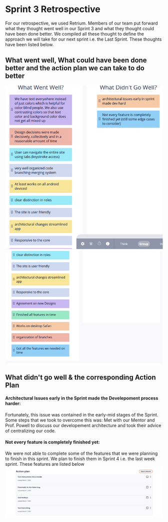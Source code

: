 # Sprint 3 Retrospective

For our retrospective, we used Retrium. Members of our team put forward what they thought went well in our Sprint 3 and what they thought could have been done better. 
We compiled all these thought to define the approach we will take for our next sprint i.e. the Last Sprint. These thoughts have been listed below.

## What went well, What could have been done better and the action plan we can take to do better

<img src="../misc/img/pasted image 0.png" >
<img src="../misc/img/pasted image 1.png" >

## What didn't go well & the corresponding Action Plan

#### Architectural Issues early in the Sprint made the Develepoment process harder:
Fortunately, this issue was contained in the early-mid stages of the Sprint. Some steps that we took to overcome this was: Met with our Mentor and Prof. Powell to discuss our developement architecture and took their advice of centralizing our code.

#### Not every feature is completely finished yet:
We were not able to complete some of the features that we were planning to finish in this sprint. We plan to finish them in Sprint 4 i.e. the last week sprint. These features are listed below
<img src="../misc/img/pasted image 3.png" >


